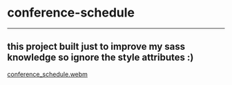 # conference-schedule
---------------------------
## this project built just to improve my sass knowledge so ignore the style attributes :)

[conference_schedule.webm](https://user-images.githubusercontent.com/94838587/221976675-29629317-2892-46a3-b59f-42d163de57c8.webm)
